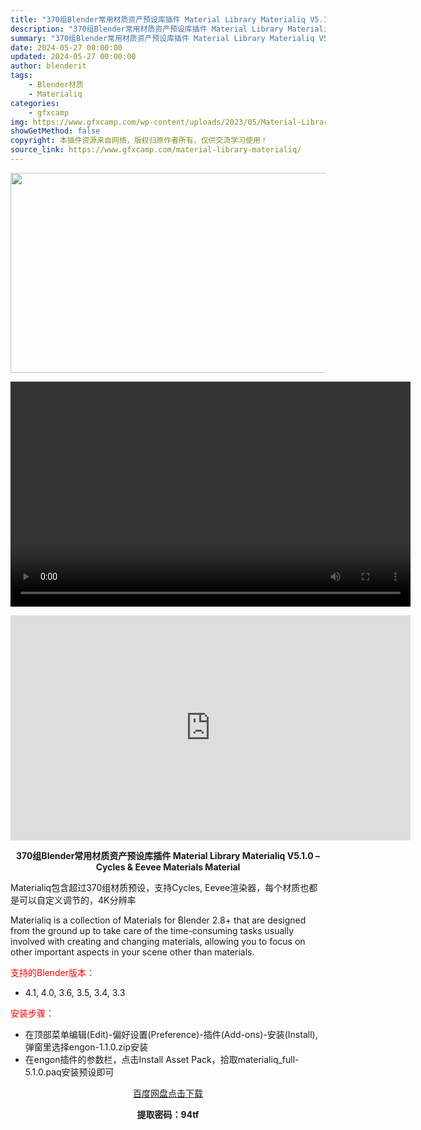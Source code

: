 ```yaml
---
title: "370组Blender常用材质资产预设库插件 Material Library Materialiq V5.1.0 – Cycles & Eevee Materials Material"
description: "370组Blender常用材质资产预设库插件 Material Library Materialiq V5.1.0 – Cycles & Eevee Materials Mater..."
summary: "370组Blender常用材质资产预设库插件 Material Library Materialiq V5.1.0 – Cycles & Eevee Materials Mater..."
date: 2024-05-27 00:00:00
updated: 2024-05-27 00:00:00
author: blenderit
tags: 
    - Blender材质
    - Materialiq
categories:
    - gfxcamp
img: https://www.gfxcamp.com/wp-content/uploads/2023/05/Material-Library-Materialiq-Cycles-Eevee-Materials.jpg
showGetMethod: false
copyright: 本插件资源来自网络，版权归原作者所有，仅供交流学习使用！
source_link: https://www.gfxcamp.com/material-library-materialiq/
---
```

<div><p><img decoding="async" class="aligncenter size-full wp-image-121709" src="https://www.gfxcamp.com/wp-content/uploads/2023/05/Material-Library-Materialiq-Cycles-Eevee-Materials.jpg" data-src="https://www.gfxcamp.com/wp-content/uploads/2023/05/Material-Library-Materialiq-Cycles-Eevee-Materials.jpg" alt="" width="640" height="320" data-srcset="https://www.gfxcamp.com/wp-content/uploads/2023/05/Material-Library-Materialiq-Cycles-Eevee-Materials.jpg 640w, https://www.gfxcamp.com/wp-content/uploads/2023/05/Material-Library-Materialiq-Cycles-Eevee-Materials-150x75.jpg 150w" data-sizes="(max-width: 640px) 100vw, 640px"><br>
</p><center><div style="width: 640px;" class="wp-video"><!--[if lt IE 9]><script>document.createElement('video');</script><![endif]-->
<video class="wp-video-shortcode" id="video-106371-1" width="640" height="360" preload="true" controls="controls"><source type="video/mp4" src="http://cloud.video.taobao.com/play/u/null/p/1/e/6/t/1/464688122865.mp4?_=1"></source><a href="http://cloud.video.taobao.com/play/u/null/p/1/e/6/t/1/464688122865.mp4">http://cloud.video.taobao.com/play/u/null/p/1/e/6/t/1/464688122865.mp4</a></video></div></center><p style="text-align: center;"><iframe loading="lazy" src="https://player.youku.com/embed/XNTg5NjMzMzMwNA==" width="640" height="360" frameborder="0" allowfullscreen="allowfullscreen" data-mce-fragment="1"></iframe></p><p style="text-align: center;"><strong>370组Blender常用材质资产预设库插件 Material Library Materialiq V5.1.0 – Cycles &amp; Eevee Materials Material</strong></p><p>Materialiq包含超过370组材质预设，支持Cycles, Eevee渲染器，每个材质也都是可以自定义调节的，4K分辨率</p><p>Materialiq is a collection of Materials for Blender 2.8+ that are designed from the ground up to take care of the time-consuming tasks usually involved with creating and changing materials, allowing you to focus on other important aspects in your scene other than materials.</p><p style="text-align: left;"><span style="color: #ff0000;">支持的Blender版本：</span></p><ul>
<li style="text-align: left;">4.1, 4.0, 3.6, 3.5, 3.4, 3.3</li>
</ul><p style="text-align: left;"><span style="color: #ff0000;">安装步骤：</span></p><ul>
<li>在顶部菜单编辑(Edit)-偏好设置(Preference)-插件(Add-ons)-安装(Install),弹窗里选择engon-1.1.0.zip安装</li>
<li>在engon插件的参数栏，点击Install Asset Pack，拾取materialiq_full-5.1.0.paq安装预设即可</li>
</ul><p style="text-align: center;"><a class="maxbutton-3 maxbutton maxbutton-baidu" target="_blank" rel="noopener" href="https://pan.baidu.com/s/1tq7fnSBiqMfh3YCCSbOcfA?pwd=94tf"><span class="mb-text">百度网盘点击下载</span></a></p><p style="text-align: center;"><strong>提取密码：94tf</strong></p></div>